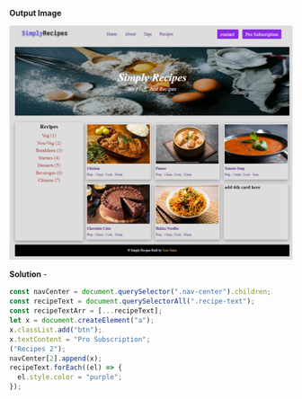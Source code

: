 **Output Image**

![Task one image](./Output/DOM%20P2%20SS.png)


**Solution** - 

```JavaScript
const navCenter = document.querySelector(".nav-center").children;
const recipeText = document.querySelectorAll(".recipe-text");
const recipeTextArr = [...recipeText];
let x = document.createElement("a");
x.classList.add("btn");
x.textContent = "Pro Subscription";
("Recipes 2");
navCenter[2].append(x);
recipeText.forEach((el) => {
  el.style.color = "purple";
});
```